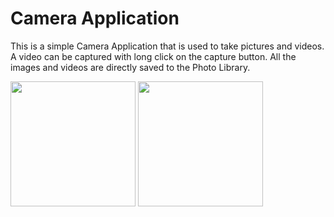 # Camera Application

This is a simple Camera Application that is used to take pictures and videos.
A video can be captured with long click on the capture button.
All the images and videos are directly saved to the Photo Library.

<img src="https://user-images.githubusercontent.com/51907116/67266903-ae847c00-f4ca-11e9-9143-c7a4afa79631.PNG" width="200"> <img src="https://user-images.githubusercontent.com/51907116/67267132-22268900-f4cb-11e9-9dce-b843c0df7943.PNG" width="200">
